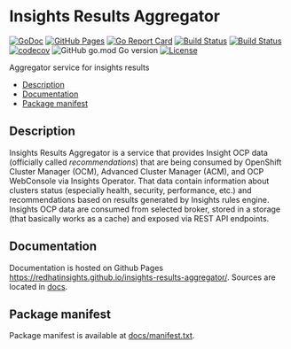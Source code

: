 # Insights Results Aggregator

[![GoDoc](https://godoc.org/github.com/RedHatInsights/insights-results-aggregator?status.svg)](https://godoc.org/github.com/RedHatInsights/insights-results-aggregator)
[![GitHub Pages](https://img.shields.io/badge/%20-GitHub%20Pages-informational)](https://redhatinsights.github.io/insights-results-aggregator/)
[![Go Report Card](https://goreportcard.com/badge/github.com/RedHatInsights/insights-results-aggregator)](https://goreportcard.com/report/github.com/RedHatInsights/insights-results-aggregator)
[![Build Status](https://ci.ext.devshift.net/buildStatus/icon?job=RedHatInsights-insights-results-aggregator-gh-build-master)](https://ci.ext.devshift.net/job/RedHatInsights-insights-results-aggregator-gh-build-master/)
[![Build Status](https://travis-ci.org/RedHatInsights/insights-results-aggregator.svg?branch=master)](https://travis-ci.org/RedHatInsights/insights-results-aggregator)
[![codecov](https://codecov.io/gh/RedHatInsights/insights-results-aggregator/branch/master/graph/badge.svg)](https://codecov.io/gh/RedHatInsights/insights-results-aggregator)
![GitHub go.mod Go version](https://img.shields.io/github/go-mod/go-version/RedHatInsights/insights-results-aggregator)
[![License](https://img.shields.io/badge/license-Apache-blue)](https://github.com/RedHatInsights/insights-results-aggregator/blob/master/LICENSE)

Aggregator service for insights results

<!-- vim-markdown-toc GFM -->

* [Description](#description)
* [Documentation](#documentation)
* [Package manifest](#package-manifest)

<!-- vim-markdown-toc -->

## Description

Insights Results Aggregator is a service that provides Insight OCP data
(officially called *recommendations*) that are being consumed by OpenShift
Cluster Manager (OCM), Advanced Cluster Manager (ACM), and OCP WebConsole via
Insights Operator. That data contain information about clusters status
(especially health, security, performance, etc.) and recommendations based on
results generated by Insights rules engine. Insights OCP data are consumed from
selected broker, stored in a storage (that basically works as a cache) and
exposed via REST API endpoints.

## Documentation

Documentation is hosted on Github Pages <https://redhatinsights.github.io/insights-results-aggregator/>.
Sources are located in [docs](https://github.com/RedHatInsights/insights-results-aggregator/tree/master/docs).

## Package manifest

Package manifest is available at [docs/manifest.txt](docs/manifest.txt).

